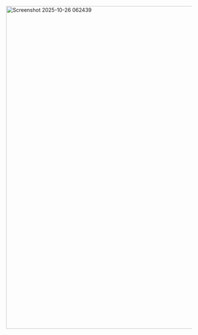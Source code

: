 <img width="792" height="877" alt="Screenshot 2025-10-26 062439" src="https://github.com/user-attachments/assets/e03d556b-f3c6-47e4-9750-71e30fa44626" />

